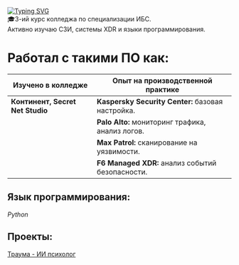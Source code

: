 [![Typing SVG](https://readme-typing-svg.herokuapp.com?font=Fira+Code&size=28&duration=2000&pause=100&color=00C0DD&multiline=true&repeat=false&width=700&height=40&lines=%D0%9D%D0%B0%D0%BB%D0%B8%D0%BC%D0%BE%D0%B2+%D0%94%D0%B0%D0%BD%D0%B8%D0%B8%D0%BB+-+%D0%9D%D0%B0%D1%87%D0%B8%D0%BD%D0%B0%D1%8E%D1%89%D0%B8%D0%B9+%D0%98%D0%91+%D1%81%D0%BF%D0%B5%D1%86%D0%B8%D0%B0%D0%BB%D0%B8%D1%81%D1%82)](https://git.io/typing-svg)  
🎓3-ий курс колледжа по специализации ИБС.   
Активно изучаю СЗИ, системы XDR и языки программирования.  
# Работал с такими ПО как:
| Изучено в колледже | Опыт на производственной практике |
|----------------------------|------------------------------------------------------------------|
|**Континент, Secret Net Studio**| **Kaspersky Security Center:** базовая настройка. |
| | **Palo Alto:** мониторинг трафика, анализ логов. |
| | **Max Patrol:** сканирование на уязвимости. |
| | **F6 Managed XDR:** анализ событий безопасности. |
## Язык программирования: 
_Python_
## Проекты:
[Траума - ИИ психолог](https://github.com/NalimovStudio/TraumaBot)
